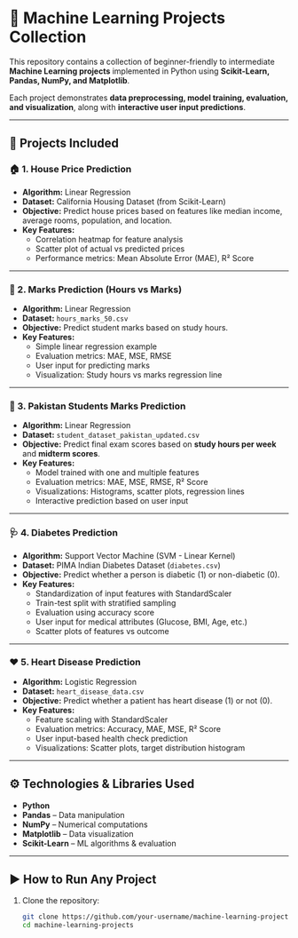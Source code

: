 # 🤖 Machine Learning Projects Collection

This repository contains a collection of beginner-friendly to intermediate **Machine Learning projects** implemented in Python using **Scikit-Learn, Pandas, NumPy, and Matplotlib**.  

Each project demonstrates **data preprocessing, model training, evaluation, and visualization**, along with **interactive user input predictions**.  

---

## 📂 Projects Included  

### 🏠 1. House Price Prediction  
- **Algorithm:** Linear Regression  
- **Dataset:** California Housing Dataset (from Scikit-Learn)  
- **Objective:** Predict house prices based on features like median income, average rooms, population, and location.  
- **Key Features:**  
  - Correlation heatmap for feature analysis  
  - Scatter plot of actual vs predicted prices  
  - Performance metrics: Mean Absolute Error (MAE), R² Score  

---

### 📘 2. Marks Prediction (Hours vs Marks)  
- **Algorithm:** Linear Regression  
- **Dataset:** `hours_marks_50.csv`  
- **Objective:** Predict student marks based on study hours.  
- **Key Features:**  
  - Simple linear regression example  
  - Evaluation metrics: MAE, MSE, RMSE  
  - User input for predicting marks  
  - Visualization: Study hours vs marks regression line  

---

### 📘 3. Pakistan Students Marks Prediction  
- **Algorithm:** Linear Regression  
- **Dataset:** `student_dataset_pakistan_updated.csv`  
- **Objective:** Predict final exam scores based on **study hours per week** and **midterm scores**.  
- **Key Features:**  
  - Model trained with one and multiple features  
  - Evaluation metrics: MAE, MSE, RMSE, R² Score  
  - Visualizations: Histograms, scatter plots, regression lines  
  - Interactive prediction based on user input  

---

### 🩺 4. Diabetes Prediction  
- **Algorithm:** Support Vector Machine (SVM - Linear Kernel)  
- **Dataset:** PIMA Indian Diabetes Dataset (`diabetes.csv`)  
- **Objective:** Predict whether a person is diabetic (1) or non-diabetic (0).  
- **Key Features:**  
  - Standardization of input features with StandardScaler  
  - Train-test split with stratified sampling  
  - Evaluation using accuracy score  
  - User input for medical attributes (Glucose, BMI, Age, etc.)  
  - Scatter plots of features vs outcome  

---

### ❤️ 5. Heart Disease Prediction  
- **Algorithm:** Logistic Regression  
- **Dataset:** `heart_disease_data.csv`  
- **Objective:** Predict whether a patient has heart disease (1) or not (0).  
- **Key Features:**  
  - Feature scaling with StandardScaler  
  - Evaluation metrics: Accuracy, MAE, MSE, R² Score  
  - User input-based health check prediction  
  - Visualizations: Scatter plots, target distribution histogram  

---

## ⚙️ Technologies & Libraries Used  
- **Python**  
- **Pandas** – Data manipulation  
- **NumPy** – Numerical computations  
- **Matplotlib** – Data visualization  
- **Scikit-Learn** – ML algorithms & evaluation  

---

## ▶️ How to Run Any Project  
1. Clone the repository:  
   ```bash
   git clone https://github.com/your-username/machine-learning-projects.git
   cd machine-learning-projects

